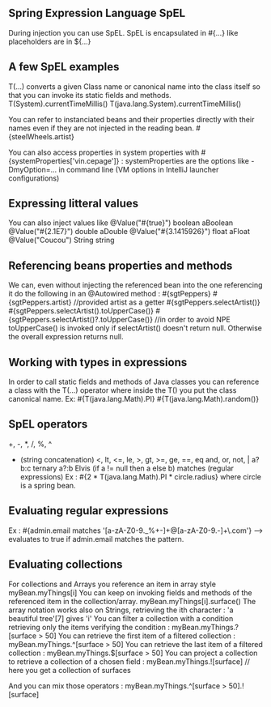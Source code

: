 Spring Expression Language SpEL
-------------------------------

During injection you can use SpEL.
SpEL is encapsulated in #{...} like placeholders are in ${...}

A few SpEL examples
-------------------

T(...) converts a given Class name or canonical name into the class itself so that you can invoke its static fields and methods.
T(System).currentTimeMillis()
T(java.lang.System).currentTimeMillis()

You can refer to instanciated beans and their properties directly with their names even if they are not injected in the reading bean.
#{steelWheels.artist}

You can also access properties in system properties with #{systemProperties['vin.cepage']} :
systemProperties are the options like -DmyOption=... in command line (VM options in IntelliJ launcher configurations)

Expressing litteral values
--------------------------

You can also inject values like 
    @Value("#{true}") boolean aBoolean
    @Value("#{2.1E7}") double aDouble
    @Value("#{3.1415926}") float aFloat
    @Value("Coucou") String string
    
Referencing beans properties and methods
----------------------------------------
We can, even without injecting the referenced bean into the one referencing it do the following in an @Autowired method :
#{sgtPeppers}
#{sgtPeppers.artist} //provided artist as a getter
#{sgtPeppers.selectArtist()}
#{sgtPeppers.selectArtist().toUpperCase()}
#{sgtPeppers.selectArtist()?.toUpperCase()} //in order to avoid NPE toUpperCase() is invoked only if selectArtist() doesn't return null. Otherwise the overall expression returns null.

Working with types in expressions
---------------------------------
In order to call static fields and methods of Java classes you can reference a class with the T(...) operator where inside the T() you put the class canonical name.
Ex:
#{T(java.lang.Math).PI}
#{T(java.lang.Math).random()} 

SpEL operators
--------------
+, -, *, /, %, ^
+ (string concatenation)
<, lt, <=, le, >, gt, >=, ge, ==, eq
and, or, not, |
a?b:c ternary
a?:b Elvis (if a != null then a else b)
matches (regular expressions)
Ex : #{2 * T(java.lang.Math).PI * circle.radius} where circle is a spring bean.

Evaluating regular expressions
------------------------------
Ex : #{admin.email matches '[a-zA-Z0-9._%+-]+@[a-zA-Z0-9.-]+\\.com'} --> evaluates to true if admin.email matches the pattern.

Evaluating collections
----------------------
For collections and Arrays you reference an item in array style myBean.myThings[i]
You can keep on invoking fields and methods of the referenced item in the collection/array.
myBean.myThings[i].surface()
The array notation works also on Strings, retrieving the ith character : 'a beautiful tree'[7] gives 'i'
You can filter a collection with a condition retrieving only the items verifying the condition :
myBean.myThings.?[surface > 50]
You can retrieve the first item of a filtered collection :
myBean.myThings.^[surface > 50]
You can retrieve the last item of a filtered collection :
myBean.myThings.$[surface > 50]
You can project a collection to retrieve a collection of a chosen field :
myBean.myThings.![surface] // here you get a collection of surfaces

And you can mix those operators :
myBean.myThings.^[surface > 50].![surface]
